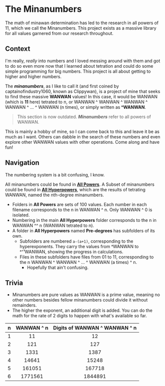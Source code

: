 # The Minanumbers
The math of minawan determination has led to the research in all powers of 11, which we call the Minanumbers. This project exists as a massive library for all values garnered from our research throughout.

## Context

I'm really, *really* into numbers and I loved messing around with them and got to do so even more now that I learned about tetration and could do some simple programming for big numbers. This project is all about getting to higher and higher numbers.

The _**minanumbers**_, as I like to call it (and first coined by captainofindustry1060, known as Clippywan), is a project of mine that seeks to find these massive **WANWAN** values! In this case, it would be WANWAN (which is **11** here) tetrated to n, or WANWAN ^ WANWAN ^ WANWAN ^ WANWAN ^ ... ^ WANWAN (n times), or simply written as **ⁿWANWAN**.

> This section is now outdated. **_Minanumbers_** refer to all powers of WANWAN.

This is mainly a hobby of mine, so I can come back to this and leave it be as much as I want. Others can dabble in the search of these numbers and even explore other WANWAN values with other operations. Come along and have fun!

## Navigation

The numbering system is a bit confusing, I know.

All minanumbers could be found in [**All Powers**](https://github.com/SebazcanHernandes/Minanumbers/tree/main/All%20Powers). A Subset of minanumbers could be found in [**All Hyperpowers**](https://github.com/SebazcanHernandes/Minanumbers/tree/main/All%20Hyperpowers), which are the results of tetrating WANWAN, named the nth-degree minanumbers.
- Folders in **All Powers** are sets of 100 values. Each number in each filename corresponds to the n in WANWAN ^ n. Only WANWAN ^ 0 is isolated.
- Numbering in the main **All Hyperpowers** folder corresponds to the n in WANWAN ^^ n (WANWAN tetrated to n).
- A folder in **All Hyperpowers** named **Pre-degrees** has subfolders of its own.
  - Subfolders are numbered `a-(a+1)`, corresponding to the hyperexponents. They carry the values from ᵃWANWAN to ᵃ⁺¹WANWAN, showing the progress in calculations.
  - Files in these subfolders have files from 01 to 11, corresponding to the n WANWAN ^ WANWAN ^ ... ^ WANWAN (a times) ^ n.
    - Hopefully that ain't confusing.

## Trivia

- Minanumbers are pure values as WANWAN is a prime value, meaning no other numbers besides fellow minanumbers could divide it without remainders.
- The higher the exponent, an additional digit is added. You can do the math for the rate of 2 digits to happen with what's available so far.

| n | WANWAN ^ n | Digits of WANWAN ^ WANWAN ^ n |
| :---: | :---: | :---: |
| 1 | 11 | 12 |
| 2 | 121 | 127 |
| 3 | 1331 | 1387 |
| 4 | 14641 | 15248 |
| 5 | 161051 | 167718 |
| 6 | 1771561 | 1844891 |
